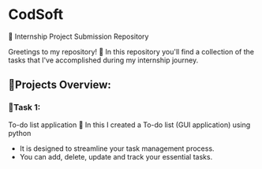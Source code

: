 # CodSoft

📂 Internship Project Submission Repository

Greetings to my repository! 👋
In this repository you'll find a collection of the tasks that I've accomplished during my internship journey.

## 📃Projects Overview:
          
### 🚩Task 1:
To-do list application 📑
In this I created a To-do list (GUI application) using python
 - It is designed to streamline your task management process.
 - You can add, delete, update and track your essential tasks.

    
